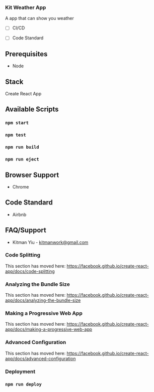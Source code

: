 ### Kit Weather App
A app that can show you weather

- [ ]  CI/CD
- [ ]  Code Standard


## Prerequisites
- Node

## Stack
Create React App

## Available Scripts

### `npm start`
### `npm test`
### `npm run build`
### `npm run eject`

## Browser Support
-  Chrome

## Code Standard
- Airbnb

## FAQ/Support
- Kitman Yiu - kitmanwork@gmail.com

### Code Splitting

This section has moved here: https://facebook.github.io/create-react-app/docs/code-splitting

### Analyzing the Bundle Size

This section has moved here: https://facebook.github.io/create-react-app/docs/analyzing-the-bundle-size

### Making a Progressive Web App

This section has moved here: https://facebook.github.io/create-react-app/docs/making-a-progressive-web-app

### Advanced Configuration

This section has moved here: https://facebook.github.io/create-react-app/docs/advanced-configuration

### Deployment

### `npm run deploy`
